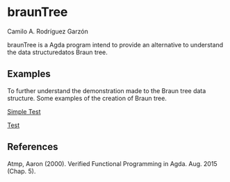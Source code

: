 # braunTree

Camilo A. Rodríguez Garzón

braunTree is a Agda program intend to provide an alternative to understand the data structuredatos Braun tree.

## Examples

To further understand the demonstration made to the Braun tree data structure. Some examples of the creation of Braun tree.

[Simple Test](https://github.com/camilorodriguezga/braunTree/blob/master/agda-braun-tree/src/test/bt-example-test-simple.agda~) 

[Test](https://github.com/camilorodriguezga/braunTree/blob/master/agda-braun-tree/src/test/bt-example-test.agda)

## References

Atmp, Aaron (2000). Verified Functional Programming in Agda. Aug. 2015 (Chap. 5).